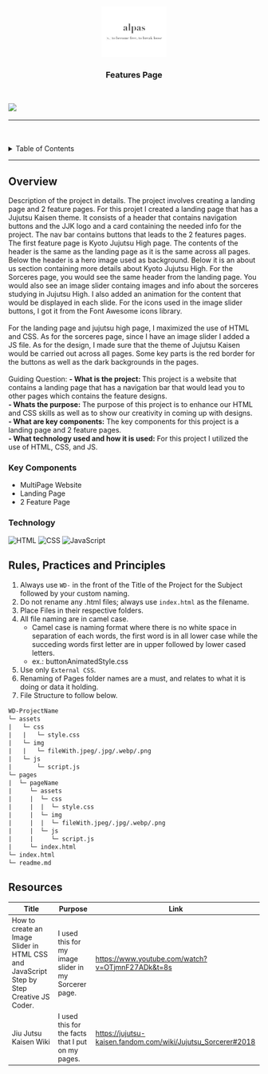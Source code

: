 <a name="readme-top">

<br/>

<br />
<div align="center">
  <a href="https://github.com/zyx-0314/">
  <!-- TODO: If you want to add logo or banner you can add it here -->
    <img src="./assets/img/alpas.png" alt="Nyebe" width="130" height="100">
  </a>
<!-- TODO: Change Title to the name of the title of your Project -->
  <h3 align="center">Features Page</h3>
</div>

<br />

<!-- TODO: Change the zyx-0314 into your github username  -->
<!-- TODO: Change the WD-Template-Project into the same name of your folder -->
![](https://visit-counter.vercel.app/counter.png?page=clouds7h/WD-SW4)

---

<br />
<br />

<!-- TODO: If you want to add more layers for your readme -->
<details>
  <summary>Table of Contents</summary>
  <ol>
    <li>
      <a href="#overview">Overview</a>
      <ol>
        <li>
          <a href="#key-components">Key Components</a>
        </li>
        <li>
          <a href="#technology">Technology</a>
        </li>
      </ol>
    </li>
    <li>
      <a href="#rule,-practices-and-principles">Rules, Practices and Principles</a>
    </li>
    <li>
      <a href="#resources">Resources</a>
    </li>
  </ol>
</details>

---

## Overview

<!-- TODO: To be changed -->
<!-- The following are just sample -->
Description of the project in details.
The project involves creating a landing page and 2 feature pages. For this projet I created a landing page that has a Jujutsu Kaisen theme. It consists of a header that contains navigation buttons and the JJK logo and a card containing the needed info for the project. 
The nav bar contains buttons that leads to the 2 features pages. The first feature page is Kyoto Jujutsu High page. The contents of the header is the same as the landing page as it is the same across all pages. Below the header is a hero image used as background. Below it is an about us section containing more details about Kyoto Jujutsu High. For the Sorceres page, you would see the same header from the landing page. You would also see an image slider containg images and info about the sorceres studying in Jujutsu High. I also added an animation for the content that would be displayed in each slide. For the icons used in the image slider buttons, I got it from the Font Awesome icons library. <br> <br>
For the landing page and jujutsu high page, I maximized the use of HTML and CSS. As for the sorceres page, since I have an image slider I added a JS file. As for the design, I made sure that the theme of Jujutsu Kaisen would be carried out across all pages. Some key parts is the red border for the buttons as well as the dark backgrounds in the pages. <br> <br>
Guiding Question:
<b>- What is the project: </b> This project is a website that contains a landing page that has a navigation bar that would lead you to other pages which contains the feature designs. <br>
<b>- Whats the purpose:</b> The purpose of this project is to enhance our HTML and CSS skills as well as to show our creativity in coming up with designs. <br>
<b>- What are key components:</b> The key components for this project is a landing page and 2 feature pages. <br>
<b>- What technology used and how it is used:</b> For this project I utilized the use of HTML, CSS, and JS. <br>

### Key Components
<!-- TODO: List of Key Components -->
<!-- The following are just sample -->
- MultiPage Website
- Landing Page
- 2 Feature Page

### Technology
<!-- TODO: List of Technology Used -->
![HTML](https://img.shields.io/badge/HTML-E34F26?style=for-the-badge&logo=html5&logoColor=white)
![CSS](https://img.shields.io/badge/CSS-1572B6?style=for-the-badge&logo=css3&logoColor=white)
![JavaScript](https://img.shields.io/badge/JavaScript-F7DF1E?style=for-the-badge&logo=javascript&logoColor=white)

## Rules, Practices and Principles
1. Always use `WD-` in the front of the Title of the Project for the Subject followed by your custom naming.
2. Do not rename any .html files; always use `index.html` as the filename.
3. Place Files in their respective folders.
4. All file naming are in camel case.
   - Camel case is naming format where there is no white space in separation of each words, the first word is in all lower case while the succeding words first letter are in upper followed by lower cased letters.
   - ex.: buttonAnimatedStyle.css
5. Use only `External CSS`.
6. Renaming of Pages folder names are a must, and relates to what it is doing or data it holding.
7. File Structure to follow below.

```
WD-ProjectName
└─ assets
|   └─ css
|   |   └─ style.css
|   └─ img
|   |   └─ fileWith.jpeg/.jpg/.webp/.png
|   └─ js
|       └─ script.js
└─ pages
|  └─ pageName
|     └─ assets
|     |  └─ css
|     |  |  └─ style.css
|     |  └─ img
|     |  |  └─ fileWith.jpeg/.jpg/.webp/.png
|     |  └─ js
|     |     └─ script.js
|     └─ index.html
└─ index.html
└─ readme.md
```

## Resources

<!-- TODO: Add References -->
| Title | Purpose | Link |
  |-|-|-|
| How to create an Image Slider in HTML CSS and JavaScript Step by Step Creative JS Coder. | I used this for my image slider in my Sorcerer page. | https://www.youtube.com/watch?v=OTjmnF27ADk&t=8s |
| Jiu Jutsu Kaisen Wiki | I used this for the facts that I put on my pages. | https://jujutsu-kaisen.fandom.com/wiki/Jujutsu_Sorcerer#2018 |

